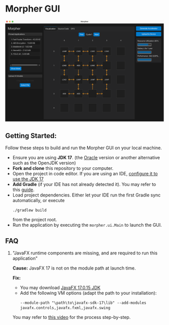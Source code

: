 # Morpher GUI

![morpher.png](img/morpher.png)

## Getting Started:
Follow these steps to build and run the Morpher GUI on your local machine. 

- Ensure you are using **JDK 17**. (the [Oracle](https://www.oracle.com/java/technologies/downloads/#java17) version or another alternative such as the OpenJDK version)
- **Fork and clone** this repository to your computer.
- Open the project in code editor. If you are using an IDE, [configure it to use the JDK 17](https://www.jetbrains.com/help/idea/sdk.html#set-up-jdk)
- **Add Gradle** (if your IDE has not already detected it). You may refer to this [guide](https://se-education.org/guides/tutorials/gradle.html#adding-gradle-to-the-project).
- Load project dependencies. Either let your IDE run the first Gradle sync automatically, or execute 
    ```
    ./gradlew build
    ```
  from the project root.
- Run the application by executing the `morpher.ui.Main` to launch the GUI.

## FAQ
1. "JavaFX runtime components are missing, and are required to run this application"

    **Cause:** JavaFX 17 is not on the module path at launch time.
    
    **Fix:**
    - You may download [JavaFX 17.0.15 JDK](https://gluonhq.com/products/javafx/)
    - Add the following VM options (adapt the path to your installation):
        ```
        --module-path "\path\to\javafx-sdk-17\lib" --add-modules javafx.controls,javafx.fxml,javafx.swing
        ```
    You may refer to [this video](https://www.youtube.com/watch?v=hS_6ek9rTco) for the process step-by-step.